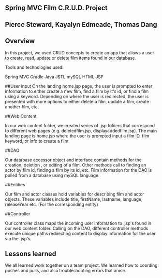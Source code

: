 ## Spring MVC Film C.R.U.D. Project


## Pierce Steward, Kayalyn Edmeade, Thomas Dang

## Overview

In this project, we used CRUD concepts to create an app that allows a user to create, read, update  or delete film items found in our database.

Tools and technologies used:

Spring MVC
Gradle
Java
JSTL
mySQL
HTML
JSP 


##User input
On the landing home.jsp page, the user is prompted to enter information to either create a new film, find a film by it's id, or find a film using a keyword. Depending on where the user is redirected, the user is presented with more options to either delete a film, update a film, create another film, etc.  

##Web Content

In our web content folder, we created series of .jsp folders that correspond to different web pages (e.g. deletedfilm.jsp, displayaddedfilm.jsp). The main landing page is home.jsp where the user is  prompted input a film ID, film keyword, or info to create a film.

##DAO

Our database accessor object and interface contain methods for the creation, deletion , or editing of a film. Other methods call to finding an actor by film id, finding a film by its id, etc. Film information for the DAO is pulled from a database using mySQL language.

##Entities

Our film and actor classes hold variables for describing film and actor objects. These variables include title, firstName, lastname, language, releaseYear etc. (For the corresponding entity)

##Controller

Our controller class maps the incoming user information to .jsp's found in our web content folder. Calling on the DAO, different controller methods execute unique paths redirecting content to display information for the user via the .jsp's.


## Lessons learned
We all learned work together on a team project. We learned how to coording pushes and pulls, and also troubleshooting errors that arose. 
